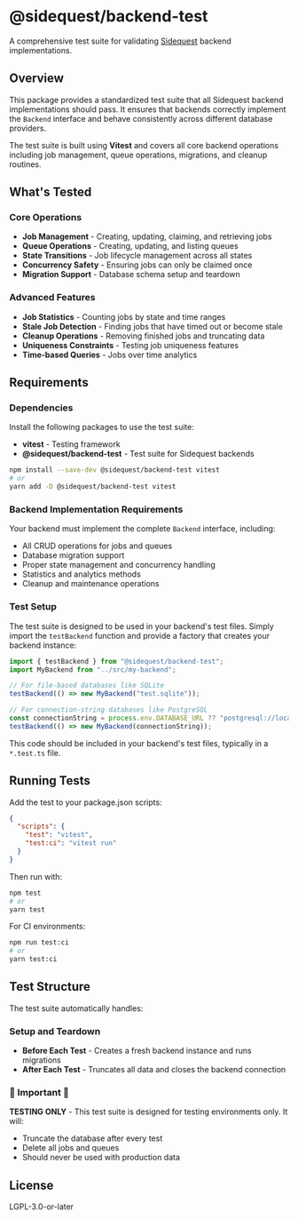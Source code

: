 # @sidequest/backend-test

A comprehensive test suite for validating [Sidequest](https://github.com/sidequestjs/sidequest) backend implementations.

## Overview

This package provides a standardized test suite that all Sidequest backend implementations should pass. It ensures that backends correctly implement the `Backend` interface and behave consistently across different database providers.

The test suite is built using **Vitest** and covers all core backend operations including job management, queue operations, migrations, and cleanup routines.

## What's Tested

### Core Operations

- **Job Management** - Creating, updating, claiming, and retrieving jobs
- **Queue Operations** - Creating, updating, and listing queues
- **State Transitions** - Job lifecycle management across all states
- **Concurrency Safety** - Ensuring jobs can only be claimed once
- **Migration Support** - Database schema setup and teardown

### Advanced Features

- **Job Statistics** - Counting jobs by state and time ranges
- **Stale Job Detection** - Finding jobs that have timed out or become stale
- **Cleanup Operations** - Removing finished jobs and truncating data
- **Uniqueness Constraints** - Testing job uniqueness features
- **Time-based Queries** - Jobs over time analytics

## Requirements

### Dependencies

Install the following packages to use the test suite:

- **vitest** - Testing framework
- **@sidequest/backend-test** - Test suite for Sidequest backends

```bash
npm install --save-dev @sidequest/backend-test vitest
# or
yarn add -D @sidequest/backend-test vitest
```

### Backend Implementation Requirements

Your backend must implement the complete `Backend` interface, including:

- All CRUD operations for jobs and queues
- Database migration support
- Proper state management and concurrency handling
- Statistics and analytics methods
- Cleanup and maintenance operations

### Test Setup

The test suite is designed to be used in your backend's test files. Simply import the `testBackend` function and provide a factory that creates your backend instance:

```typescript
import { testBackend } from "@sidequest/backend-test";
import MyBackend from "../src/my-backend";

// For file-based databases like SQLite
testBackend(() => new MyBackend("test.sqlite"));

// For connection-string databases like PostgreSQL
const connectionString = process.env.DATABASE_URL ?? "postgresql://localhost:5432/test";
testBackend(() => new MyBackend(connectionString));
```

This code should be included in your backend's test files, typically in a `*.test.ts` file.

## Running Tests

Add the test to your package.json scripts:

```json
{
  "scripts": {
    "test": "vitest",
    "test:ci": "vitest run"
  }
}
```

Then run with:

```bash
npm test
# or
yarn test
```

For CI environments:

```bash
npm run test:ci
# or
yarn test:ci
```

## Test Structure

The test suite automatically handles:

### Setup and Teardown

- **Before Each Test** - Creates a fresh backend instance and runs migrations
- **After Each Test** - Truncates all data and closes the backend connection

### 🚨 Important 🚨

**TESTING ONLY** - This test suite is designed for testing environments only. It will:

- Truncate the database after every test
- Delete all jobs and queues
- Should never be used with production data

## License

LGPL-3.0-or-later
